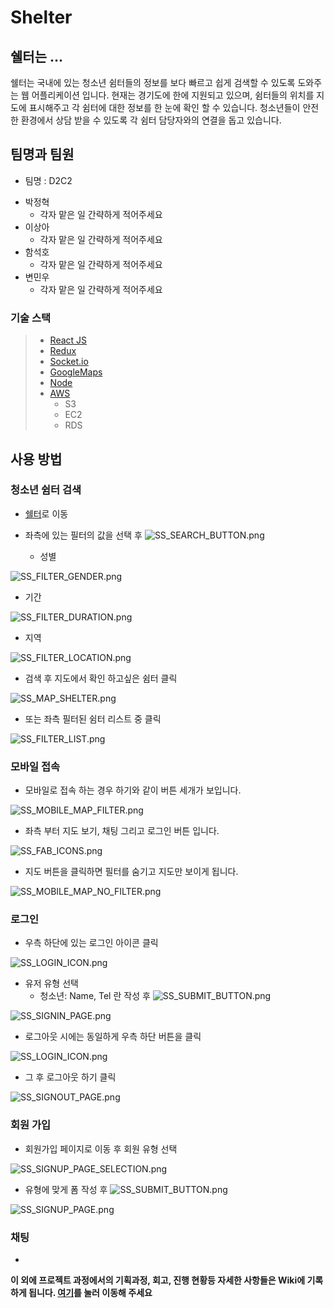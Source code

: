 
# Shelter

## 쉘터는 ...

쉘터는 국내에 있는 청소년 쉼터들의 정보를 보다 빠르고 쉽게 검색할 수 있도록 도와주는 웹 어플리케이션 입니다.
현재는 경기도에 한에 지원되고 있으며, 쉼터들의 위치를 지도에 표시해주고 각 쉼터에 대한 정보를 한 눈에 확인 할 수 있습니다.
청소년들이 안전한 환경에서 상담 받을 수 있도록 각 쉼터 담당자와의 연결을 돕고 있습니다.

## 팀명과 팀원

- 팀명 : D2C2

* 박정혁
  - 각자 맡은 일 간략하게 적어주세요
* 이상아
  - 각자 맡은 일 간략하게 적어주세요
* 함석호
  - 각자 맡은 일 간략하게 적어주세요
* 변민우
  - 각자 맡은 일 간략하게 적어주세요


### 기술 스택

> - [React JS](http://reactjs.org/)
> - [Redux](https://redux.js.org/)
> - [Socket.io](https://socket.io/)
> - [GoogleMaps](https://developers.google.com/maps/documentation?hl=ko)
> - [Node](https://nodejs.org/en/)
> - [AWS](https://aws.amazon.com/ko/)
>   - S3
>   - EC2
>   - RDS


## 사용 방법

### 청소년 쉼터 검색

- [쉘터](http://first-project-shelter.s3-website.ap-northeast-2.amazonaws.com/)로 이동

- 좌측에 있는 필터의 값을 선택 후 ![SS_SEARCH_BUTTON.png](README-resource/SS_SEARCH_BUTTON.png)

  - 성별

![SS_FILTER_GENDER.png](README-resource/SS_FILTER_GENDER.png)

- 기간

![SS_FILTER_DURATION.png](README-resource/SS_FILTER_DURATION.png)

- 지역

![SS_FILTER_LOCATION.png](README-resource/SS_FILTER_LOCATION.png)

- 검색 후 지도에서 확인 하고싶은 쉼터 클릭

![SS_MAP_SHELTER.png](README-resource/SS_MAP_SHELTER.png)

- 또는 좌측 필터된 쉼터 리스트 중 클릭

![SS_FILTER_LIST.png](README-resource/SS_FILTER_LIST.png)

### 모바일 접속

- 모바일로 접속 하는 경우 하기와 같이 버튼 세개가 보입니다.

![SS_MOBILE_MAP_FILTER.png](README-resource/SS_MOBILE_MAP_FILTER.png)

- 좌측 부터 지도 보기, 채팅 그리고 로그인 버튼 입니다.

![SS_FAB_ICONS.png](README-resource/SS_FAB_ICONS.png)

- 지도 버튼을 클릭하면 필터를 숨기고 지도만 보이게 됩니다.

![SS_MOBILE_MAP_NO_FILTER.png](README-resource/SS_MOBILE_MAP_NO_FILTER.png)

### 로그인

- 우측 하단에 있는 로그인 아이콘 클릭

![SS_LOGIN_ICON.png](README-resource/SS_LOGIN_ICON.png)

- 유저 유형 선택
  - 청소년: Name, Tel 란 작성 후 ![SS_SUBMIT_BUTTON.png](README-resource/SS_SUBMIT_BUTTON.png)

![SS_SIGNIN_PAGE.png](README-resource/SS_SIGNIN_PAGE.png)

- 로그아웃 시에는 동일하게 우측 하단 버튼을 클릭

![SS_LOGIN_ICON.png](README-resource/SS_LOGIN_ICON.png)

- 그 후 로그아웃 하기 클릭

![SS_SIGNOUT_PAGE.png](README-resource/SS_SIGNOUT_PAGE.png)

### 회원 가입

- 회원가입 페이지로 이동 후 회원 유형 선택

![SS_SIGNUP_PAGE_SELECTION.png](README-resource/SS_SIGNUP_PAGE_SELECTION.png)

- 유형에 맞게 폼 작성 후 ![SS_SUBMIT_BUTTON.png](README-resource/SS_SUBMIT_BUTTON.png)

![SS_SIGNUP_PAGE.png](README-resource/SS_SIGNUP_PAGE.png)

### 채팅

-

**이 외에 프로젝트 과정에서의 기획과정, 회고, 진행 현황등 자세한 사항들은 Wiki에 기록하게 됩니다. [여기](https://github.com/codestates/shelter/wiki)를 눌러 이동해 주세요**
